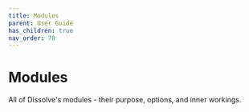 ```yaml
---
title: Modules
parent: User Guide
has_children: true
nav_order: 70
---
```

# Modules

All of Dissolve's modules - their purpose, options, and inner workings.

